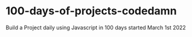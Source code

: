 # 100-days-of-projects-codedamn
Build a Project daily using Javascript in 100 days 
started March 1st 2022
